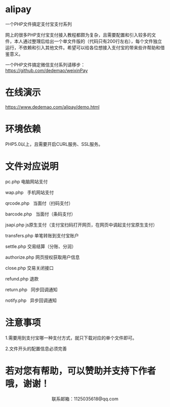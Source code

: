 # alipay
一个PHP文件搞定支付宝支付系列

网上的很多PHP支付宝支付接入教程都颇为复杂，且需要配置和引入较多的文件，本人通过整理后给出一个单文件版的（代码只有200行左右），每个文件独立运行，不依赖和引入其他文件。希望可以给各位想接入支付宝的带来些许帮助和借鉴意义。

一个PHP文件搞定微信支付系列请移步：https://github.com/dedemao/weixinPay

# 在线演示
https://www.dedemao.com/alipay/demo.html

# 环境依赖

PHP5.0以上，且需要开启CURL服务、SSL服务。

# 文件对应说明

pc.php	  电脑网站支付

wap.php   手机网站支付

qrcode.php   当面付（扫码支付）

barcode.php   当面付（条码支付）

jsapi.php   js原生支付（支付宝扫码打开网页，在网页中调起支付宝原生支付）

transfers.php	单笔转账到支付宝账户

settle.php   交易结算（分账、分润）

authorize.php  网页授权获取用户信息

close.php 交易关闭接口

refund.php	退款

return.php   同步回调通知

notify.php   异步回调通知

# 注意事项

1.需要用到支付宝哪一种支付方式，就只下载对应的单个文件即可。

2.文件开头的配置信息必须完善


# 若对您有帮助，可以赞助并支持下作者哦，谢谢！

<p align="center">
    <p align="center">联系邮箱：1125035618@qq.com</p>
</p>

